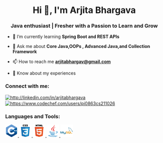 <h1 align="center">Hi 👋, I'm Arjita Bhargava</h1>
<h3 align="center">Java enthusiast | Fresher with a Passion to Learn and Grow</h3>

- 🌱 I’m currently learning **Spring Boot and REST APIs**

- 💬 Ask me about **Core Java,OOPs , Advanced Java,and Collection Framework**

- 📫 How to reach me **arjitabhargav@gmail.com**

- 📄 Know about my experiences 
<h3 align="left">Connect with me:</h3>
<p align="left">
<a href="https://linkedin.com/in/http://linkedin.com/in/arjitabhargava" target="blank"><img align="center" src="https://raw.githubusercontent.com/rahuldkjain/github-profile-readme-generator/master/src/images/icons/Social/linked-in-alt.svg" alt="http://linkedin.com/in/arjitabhargava" height="30" width="40" /></a>
<a href="https://www.codechef.com/users/https://www.codechef.com/users/pi0863cs211026" target="blank"><img align="center" src="https://cdn.jsdelivr.net/npm/simple-icons@3.1.0/icons/codechef.svg" alt="https://www.codechef.com/users/pi0863cs211026" height="30" width="40" /></a>
</p>

<h3 align="left">Languages and Tools:</h3>
<p align="left"> <a href="https://www.w3schools.com/cpp/" target="_blank" rel="noreferrer"> <img src="https://raw.githubusercontent.com/devicons/devicon/master/icons/cplusplus/cplusplus-original.svg" alt="cplusplus" width="40" height="40"/> </a> <a href="https://www.w3schools.com/css/" target="_blank" rel="noreferrer"> <img src="https://raw.githubusercontent.com/devicons/devicon/master/icons/css3/css3-original-wordmark.svg" alt="css3" width="40" height="40"/> </a> <a href="https://www.w3.org/html/" target="_blank" rel="noreferrer"> <img src="https://raw.githubusercontent.com/devicons/devicon/master/icons/html5/html5-original-wordmark.svg" alt="html5" width="40" height="40"/> </a> <a href="https://www.java.com" target="_blank" rel="noreferrer"> <img src="https://raw.githubusercontent.com/devicons/devicon/master/icons/java/java-original.svg" alt="java" width="40" height="40"/> </a> <a href="https://www.mysql.com/" target="_blank" rel="noreferrer"> <img src="https://raw.githubusercontent.com/devicons/devicon/master/icons/mysql/mysql-original-wordmark.svg" alt="mysql" width="40" height="40"/> </a> </p>

